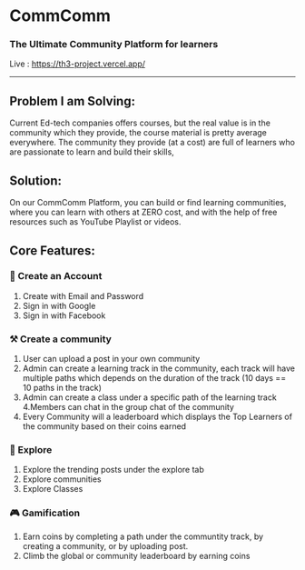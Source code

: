# CommComm
### The Ultimate Community Platform for learners

Live : https://th3-project.vercel.app/

------------

##  Problem I am Solving: 
Current Ed-tech companies offers courses, but the real value is in the community which they provide, the course material is pretty average everywhere. The community they provide (at a cost) are full of learners who are passionate to learn and build their skills,


## Solution: 
On our CommComm Platform, you can build or find learning communities, where you can learn with others at ZERO cost, and with the help of free resources such as YouTube Playlist or videos.

## Core Features:

### 👤 Create an Account
1. Create with Email and Password
2. Sign in with Google
3. Sign in with Facebook

### ⚒️ Create a community
1. User can upload a post in your own community
2. Admin can create a learning track in the community, each track will have multiple paths which depends on the duration of the track (10 days == 10 paths in the track)
3. Admin can create a class under a specific path of the learning track
4.Members can chat in the group chat of the community
5. Every Community will a leaderboard which displays the Top Learners of the community based on their coins earned

### 🧭 Explore
1. Explore the trending posts under the explore tab
2. Explore communities
3. Explore Classes

### 🎮 Gamification
1. Earn coins by completing a path under the communtity track, by creating a community, or by uploading post.
1. Climb the global or community leaderboard by earning coins
